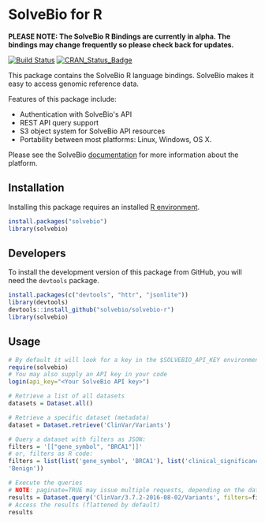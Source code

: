 # SolveBio for R

**PLEASE NOTE: The SolveBio R Bindings are currently in alpha. The bindings may change frequently so please check back for updates.**

[![Build Status](https://travis-ci.org/solvebio/solvebio-r.png?branch=master)](https://travis-ci.org/solvebio/solvebio-r)
[![CRAN\_Status\_Badge](http://www.r-pkg.org/badges/version/solvebio)](http://cran.r-project.org/package=solvebio)

This package contains the SolveBio R language bindings. SolveBio makes it easy
to access genomic reference data.

Features of this package include:

* Authentication with SolveBio's API
* REST API query support
* S3 object system for SolveBio API resources
* Portability between most platforms: Linux, Windows, OS X.

Please see the SolveBio [documentation](https://docs.solvebio.com) for more
information about the platform.


## Installation

Installing this package requires an installed [R environment](https://www.r-project.org).

```R
install.packages("solvebio")
library(solvebio)
```


## Developers

To install the development version of this package from GitHub, you will need the `devtools` package.

```R
install.packages(c("devtools", "httr", "jsonlite"))
library(devtools)
devtools::install_github("solvebio/solvebio-r")
library(solvebio)
```


## Usage

```R
# By default it will look for a key in the $SOLVEBIO_API_KEY environment variable.
require(solvebio)
# You may also supply an API key in your code
login(api_key="<Your SolveBio API key>")

# Retrieve a list of all datasets
datasets = Dataset.all()

# Retrieve a specific dataset (metadata)
dataset = Dataset.retrieve('ClinVar/Variants')

# Query a dataset with filters as JSON:
filters = '[["gene_symbol", "BRCA1"]]'
# or, filters as R code:
filters = list(list('gene_symbol', 'BRCA1'), list('clinical_significance',
'Benign'))

# Execute the queries
# NOTE: paginate=TRUE may issue multiple requests, depending on the dataset and filters
results = Dataset.query('ClinVar/3.7.2-2016-08-02/Variants', filters=filters, limit=1000, paginate=TRUE)
# Access the results (flattened by default)
results

```
